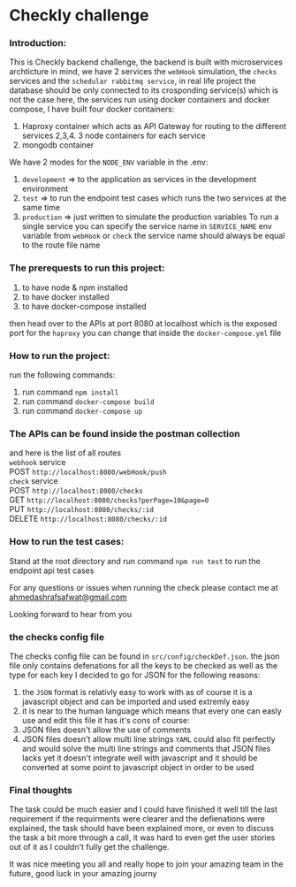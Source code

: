 # Checkly challenge


### Introduction:

This is Checkly backend challenge, the backend is built with microservices archticture in mind, we have 2 services the `webHook` simulation, the `checks` services and the `schedular rabbitmq service`, in real life project the database should be only connected to its crosponding service(s) which is not the case here, the services run using docker containers and docker compose, I have built four docker containers:
1. Haproxy container which acts as API Gateway for routing to the different services
2,3,4. 3 node containers for each service <br />
5. mongodb container

We have 2 modes for the `NODE_ENV` variable in the .env:
1. `development` => to the application as services in the development environment
2. `test` => to run the endpoint test cases which runs the two services at the same time
3. `production` => just written to simulate the production variables
To run a single service you can specify the service name in `SERVICE_NAME` env variable from `webHook` or `check`
the service name should always be equal to the route file name

### The prerequests to run this project:

   1. to have node & npm installed 
   2. to have docker installed 
   3. to have docker-compose installed

then head over to the APIs at port 8080 at localhost which is the exposed port for the `haproxy` you can change that inside the `docker-compose.yml` file

### How to run the project:

 run the following commands:

   1. run command `npm install`
   2. run command `docker-compose build`
   3. run command `docker-compose up`


### The APIs can be found inside the postman collection

   and here is the list of all routes <br />
`webhook` service  <br />
   POST   `http://localhost:8080/webHook/push` <br />
`check` service   <br />
   POST   `http://localhost:8080/checks` <br />
   GET    `http://localhost:8080/checks?perPage=10&page=0` <br />
   PUT    `http://localhost:8080/checks/:id` <br />
   DELETE `http://localhost:8080/checks/:id` <br />



### How to run the test cases:

Stand at the root directory and run command `npm run test` to run the endpoint api test cases 


For any questions or issues when running the check please contact me at ahmedashrafsafwat@gmail.com

Looking forward to hear from you

### the checks config file

The checks config file can be found in `src/config/checkDef.json`.
the json file only contains defenations for all the keys to be checked as well as the type for each key
I decided to go for JSON for the following reasons:
1. the `JSON` format is relativly easy to work with as of course it is a javascript object and can be imported and used extremly easy
2. it is near to the human language which means that every one can easly use and edit this file
it has it's cons of course:
1. JSON files doesn't allow the use of comments
2. JSON files doesn't allow multi line strings
`YAML` could also fit perfectly and would solve the multi line strings and comments that JSON files lacks
yet it doesn't integrate well with javascript and it should be converted at some point to javascript object in order to be used

### Final thoughts
The task could be much easier and I could have finished it well till the last requirement if the requirments were clearer and the defienations
were explained, the task should have been explained more, or even to discuss the task a bit more through a call, it was hard to even get the 
user stories out of it as I couldn't fully get the challenge.

It was nice meeting you all and really hope to join your amazing team in the future, good luck in your amazing journy

